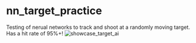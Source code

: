 # nn_target_practice

Testing of nerual networks to track and shoot at a randomly moving target. Has a hit rate of 95%+!
![showcase_target_ai](https://user-images.githubusercontent.com/87504558/217411342-78bdb779-039f-4762-bc2c-0a6f17cd9fa7.gif)
